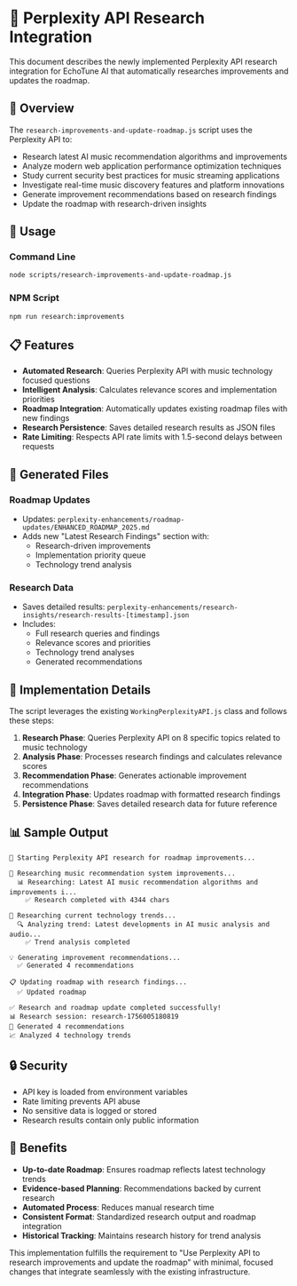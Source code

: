 # 🔬 Perplexity API Research Integration

This document describes the newly implemented Perplexity API research integration for EchoTune AI that automatically researches improvements and updates the roadmap.

## 🎯 Overview

The `research-improvements-and-update-roadmap.js` script uses the Perplexity API to:
- Research latest AI music recommendation algorithms and improvements
- Analyze modern web application performance optimization techniques
- Study current security best practices for music streaming applications
- Investigate real-time music discovery features and platform innovations
- Generate improvement recommendations based on research findings
- Update the roadmap with research-driven insights

## 🚀 Usage

### Command Line
```bash
node scripts/research-improvements-and-update-roadmap.js
```

### NPM Script
```bash
npm run research:improvements
```

## 📋 Features

- **Automated Research**: Queries Perplexity API with music technology focused questions
- **Intelligent Analysis**: Calculates relevance scores and implementation priorities
- **Roadmap Integration**: Automatically updates existing roadmap files with new findings
- **Research Persistence**: Saves detailed research results as JSON files
- **Rate Limiting**: Respects API rate limits with 1.5-second delays between requests

## 📁 Generated Files

### Roadmap Updates
- Updates: `perplexity-enhancements/roadmap-updates/ENHANCED_ROADMAP_2025.md`
- Adds new "Latest Research Findings" section with:
  - Research-driven improvements
  - Implementation priority queue
  - Technology trend analysis

### Research Data
- Saves detailed results: `perplexity-enhancements/research-insights/research-results-[timestamp].json`
- Includes:
  - Full research queries and findings
  - Relevance scores and priorities
  - Technology trend analyses
  - Generated recommendations

## 🔧 Implementation Details

The script leverages the existing `WorkingPerplexityAPI.js` class and follows these steps:

1. **Research Phase**: Queries Perplexity API on 8 specific topics related to music technology
2. **Analysis Phase**: Processes research findings and calculates relevance scores
3. **Recommendation Phase**: Generates actionable improvement recommendations
4. **Integration Phase**: Updates roadmap with formatted research findings
5. **Persistence Phase**: Saves detailed research data for future reference

## 📊 Sample Output

```
🚀 Starting Perplexity API research for roadmap improvements...

🎵 Researching music recommendation system improvements...
  📊 Researching: Latest AI music recommendation algorithms and improvements i...
    ✅ Research completed with 4344 chars
  
🚀 Researching current technology trends...
  🔍 Analyzing trend: Latest developments in AI music analysis and audio...
    ✅ Trend analysis completed

💡 Generating improvement recommendations...
  ✅ Generated 4 recommendations

📋 Updating roadmap with research findings...
  ✅ Updated roadmap

✅ Research and roadmap update completed successfully!
📊 Research session: research-1756005180819
🎯 Generated 4 recommendations
📈 Analyzed 4 technology trends
```

## 🔒 Security

- API key is loaded from environment variables
- Rate limiting prevents API abuse
- No sensitive data is logged or stored
- Research results contain only public information

## 🎯 Benefits

- **Up-to-date Roadmap**: Ensures roadmap reflects latest technology trends
- **Evidence-based Planning**: Recommendations backed by current research
- **Automated Process**: Reduces manual research time
- **Consistent Format**: Standardized research output and roadmap integration
- **Historical Tracking**: Maintains research history for trend analysis

This implementation fulfills the requirement to "Use Perplexity API to research improvements and update the roadmap" with minimal, focused changes that integrate seamlessly with the existing infrastructure.